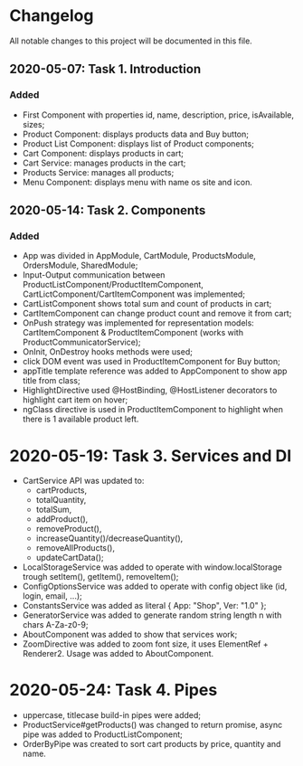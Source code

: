 # Changelog

All notable changes to this project will be documented in this file.

## 2020-05-07: Task 1. Introduction

### Added

-   First Component with properties id, name, description, price, isAvailable, sizes;
-   Product Component: displays products data and Buy button;
-   Product List Component: displays list of Product components;
-   Cart Component: displays products in cart;
-   Cart Service: manages products in the cart;
-   Products Service: manages all products;
-   Menu Component: displays menu with name os site and icon.

## 2020-05-14: Task 2. Components

### Added

- App was divided in AppModule, CartModule, ProductsModule, OrdersModule, SharedModule;
- Input-Output communication between ProductListComponent/ProductItemComponent, CartLictComponent/CartItemComponent was implemented;
- CartListComponent shows total sum and count of products in cart;
- CartItemComponent can change product count and remove it from cart;
- OnPush strategy was implemented for representation models: CartItemComponent & ProductItemComponent (works with ProductCommunicatorService);
- OnInit, OnDestroy hooks methods were used;
- click DOM event was used in ProductItemComponent for Buy button;
- appTitle template reference was added to AppComponent to show app title from class;
- HighlightDirective used @HostBinding, @HostListener decorators to highlight cart item on hover;
- ngClass directive is used in ProductItemComponent to highlight when there is 1 available product left.

# 2020-05-19: Task 3. Services and DI
- CartService API was updated to: 
    - cartProducts, 
    - totalQuantity, 
    - totalSum, 
    - addProduct(), 
    - removeProduct(),
    - increaseQuantity()/decreaseQuantity(),
    - removeAllProducts(),
    - updateCartData();
- LocalStorageService was added to operate with window.localStorage trough setItem(), getItem(), removeItem();
- ConfigOptionsService was added to operate with config object like (id, login, email, ...);
- ConstantsService was added as literal { App: "Shop", Ver: "1.0" };
- GeneratorService was added to generate random string length n with chars A-Za-z0-9;
- AboutComponent was added to show that services work;
- ZoomDirective was added to zoom font size, it uses ElementRef + Renderer2. Usage was added to AboutComponent.

# 2020-05-24: Task 4. Pipes
- uppercase, titlecase build-in pipes were added;
- ProductService#getProducts() was changed to return promise, async pipe was added to ProductListComponent;
- OrderByPipe was created to sort cart products by price, quantity and name.
